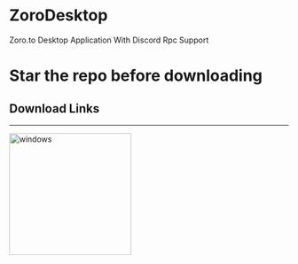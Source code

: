 # ZoroDesktop
Zoro.to Desktop Application With Discord Rpc Support

# Star the repo before downloading


## Download Links
<hr>

[<img alt="windows" width="220px" src="https://user-images.githubusercontent.com/65026164/163546829-c5986c4f-ad61-4b51-9c5a-1254f8591313.png" />](https://healerop.gumroad.com/l/zoro-desk)<br>

